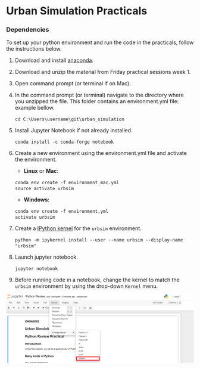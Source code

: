 # Urban Simulation Practicals

### Dependencies 

To set up your python environment and run the code in the practicals, follow the instructions below.

1. Download and install [anaconda](https://docs.anaconda.com/anaconda/install/).
2. Download and unzip the material from Friday practical sessions week 1.
3. Open command prompt (or terminal if on Mac).
4. In the command prompt (or terminal) navigate to the directory where you unzipped the file. This folder contains an environment.yml file: example bellow.
    
    ```
    cd C:\Users\username\git\urban_simulation
    ```

5. Install Jupyter Notebook if not already installed.

    ```
    conda install -c conda-forge notebook
    ```

7. Create a new environment using the environment.yml file and activate the environment.
    - __Linux__ or __Mac__: 
    
    ```
    conda env create -f environment_mac.yml 
    source activate urbsim
    ```

    - __Windows__: 
    
    ```
    conda env create -f environment.yml 
    activate urbsim
    ```

8. Create a [IPython kernel](http://ipython.readthedocs.io/en/stable/install/kernel_install.html) for the `urbsim` environment. 
 
    ```
    python -m ipykernel install --user --name urbsim --display-name "urbsim"
    ```

10. Launch jupyter notebook.

    ```
    jupyter notebook
    ```

11. Before running code in a notebook, change the kernel to match the `urbsim` environment by using the drop-down `Kernel` menu. 

![Kernel](https://raw.githubusercontent.com/mateoneira/urban_simulation/main/kernel.png)
